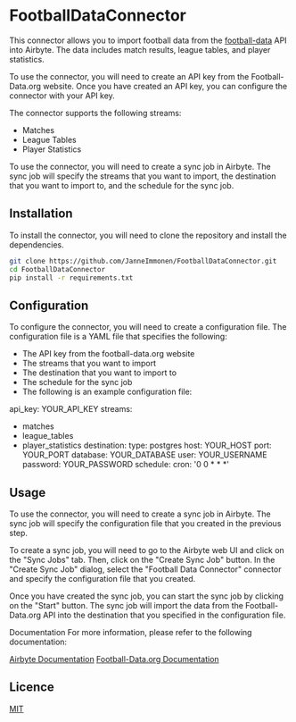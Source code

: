 # FootballDataConnector

This connector allows you to import football data from the [football-data](https://www.football-data.org/) API into Airbyte. The data includes match results, league tables, and player statistics.

To use the connector, you will need to create an API key from the Football-Data.org website. Once you have created an API key, you can configure the connector with your API key.

The connector supports the following streams:

- Matches
- League Tables
- Player Statistics

To use the connector, you will need to create a sync job in Airbyte. The sync job will specify the streams that you want to import, the destination that you want to import to, and the schedule for the sync job.

## Installation

To install the connector, you will need to clone the repository and install the dependencies.

```bash
git clone https://github.com/JanneImmonen/FootballDataConnector.git
cd FootballDataConnector
pip install -r requirements.txt
```

## Configuration

To configure the connector, you will need to create a configuration file. The configuration file is a YAML file that specifies the following:

- The API key from the football-data.org website
- The streams that you want to import
- The destination that you want to import to
- The schedule for the sync job
- The following is an example configuration file:

api_key: YOUR_API_KEY
streams:
  - matches
  - league_tables
  - player_statistics
destination:
  type: postgres
  host: YOUR_HOST
  port: YOUR_PORT
  database: YOUR_DATABASE
  user: YOUR_USERNAME
  password: YOUR_PASSWORD
schedule:
  cron: '0 0 * * *'

## Usage

To use the connector, you will need to create a sync job in Airbyte. The sync job will specify the configuration file that you created in the previous step.

To create a sync job, you will need to go to the Airbyte web UI and click on the "Sync Jobs" tab. Then, click on the "Create Sync Job" button. In the "Create Sync Job" dialog, select the "Football Data Connector" connector and specify the configuration file that you created.

Once you have created the sync job, you can start the sync job by clicking on the "Start" button. The sync job will import the data from the Football-Data.org API into the destination that you specified in the configuration file.

Documentation
For more information, please refer to the following documentation:

[Airbyte Documentation](https://docs.airbyte.com/)
[Football-Data.org Documentation](https://www.football-data.org/)

## Licence

[MIT](https://choosealicense.com/licenses/mit/)
